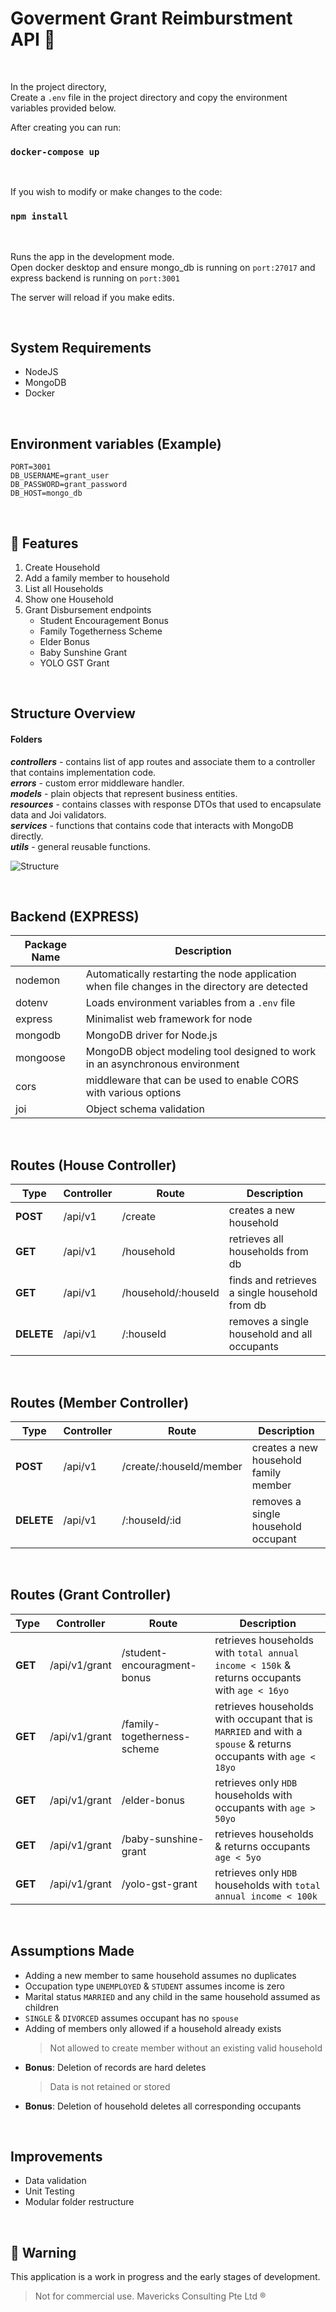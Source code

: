 # Goverment Grant Reimburstment API &#x1F4D8;

&nbsp;

In the project directory,\
Create a `.env` file in the project directory and copy the environment variables provided below.

After creating you can run:

### `docker-compose up`

&nbsp;

If you wish to modify or make changes to the code:

### `npm install`

&nbsp;

Runs the app in the development mode.\
Open docker desktop and ensure mongo_db is running on `port:27017` and express backend is running on `port:3001`

The server will reload if you make edits.

&nbsp;

## System Requirements

- NodeJS
- MongoDB
- Docker

&nbsp;

## Environment variables (Example)

```
PORT=3001
DB_USERNAME=grant_user
DB_PASSWORD=grant_password
DB_HOST=mongo_db
```

&nbsp;

## &#x1F34E; Features

1. Create Household
1. Add a family member to household
1. List all Households
1. Show one Household
1. Grant Disbursement endpoints
   - Student Encouragement Bonus
   - Family Togetherness Scheme
   - Elder Bonus
   - Baby Sunshine Grant
   - YOLO GST Grant

&nbsp;

## Structure Overview

#### Folders

<strong><em>controllers</em></strong> - contains list of app routes and associate them to a controller that contains implementation code.\
<strong><em>errors</em></strong> - custom error middleware handler.\
<strong><em>models</em></strong> - plain objects that represent business entities.\
<strong><em>resources</em></strong> - contains classes with response DTOs that used to encapsulate data and Joi validators.\
<strong><em>services</em></strong> - functions that contains code that interacts with MongoDB directly.\
<strong><em>utils</em></strong> - general reusable functions.

![Structure]()

&nbsp;

## Backend (EXPRESS)

| Package Name | Description                                                                                   |
| ------------ | --------------------------------------------------------------------------------------------- |
| nodemon      | Automatically restarting the node application when file changes in the directory are detected |
| dotenv       | Loads environment variables from a `.env` file                                                |
| express      | Minimalist web framework for node                                                             |
| mongodb      | MongoDB driver for Node.js                                                                    |
| mongoose     | MongoDB object modeling tool designed to work in an asynchronous environment                  |
| cors         | middleware that can be used to enable CORS with various options                               |
| joi          | Object schema validation                                                                      |

&nbsp;

## Routes (House Controller)

| Type       | Controller | Route               | Description                                    |
| ---------- | ---------- | ------------------- | ---------------------------------------------- |
| **POST**   | /api/v1    | /create             | creates a new household                        |
| **GET**    | /api/v1    | /household          | retrieves all households from db               |
| **GET**    | /api/v1    | /household/:houseId | finds and retrieves a single household from db |
| **DELETE** | /api/v1    | /:houseId           | removes a single household and all occupants   |

&nbsp;

## Routes (Member Controller)

| Type       | Controller | Route                   | Description                           |
| ---------- | ---------- | ----------------------- | ------------------------------------- |
| **POST**   | /api/v1    | /create/:houseId/member | creates a new household family member |
| **DELETE** | /api/v1    | /:houseId/:id           | removes a single household occupant   |

&nbsp;

## Routes (Grant Controller)

| Type    | Controller    | Route                       | Description                                                                                                    |
| ------- | ------------- | --------------------------- | -------------------------------------------------------------------------------------------------------------- |
| **GET** | /api/v1/grant | /student-encouragment-bonus | retrieves households with `total annual income < 150k` & returns occupants with `age < 16yo`                   |
| **GET** | /api/v1/grant | /family-togetherness-scheme | retrieves households with occupant that is `MARRIED` and with a `spouse` & returns occupants with `age < 18yo` |
| **GET** | /api/v1/grant | /elder-bonus                | retrieves only `HDB` households with occupants with `age > 50yo`                                               |
| **GET** | /api/v1/grant | /baby-sunshine-grant        | retrieves households & returns occupants `age < 5yo`                                                           |
| **GET** | /api/v1/grant | /yolo-gst-grant             | retrieves only `HDB` households with `total annual income < 100k`                                              |

&nbsp;

## Assumptions Made

- Adding a new member to same household assumes no duplicates
- Occupation type `UNEMPLOYED` & `STUDENT` assumes income is zero
- Marital status `MARRIED` and any child in the same household assumed as children
- `SINGLE` & `DIVORCED` assumes occupant has no `spouse`
- Adding of members only allowed if a household already exists
  > Not allowed to create member without an existing valid household
- <strong>Bonus</strong>: Deletion of records are hard deletes
  > Data is not retained or stored
- <strong>Bonus</strong>: Deletion of household deletes all corresponding occupants

&nbsp;

## Improvements

- Data validation
- Unit Testing
- Modular folder restructure

&nbsp;

## &#x1F534; Warning

This application is a work in progress and the early stages of development.

> Not for commercial use. Mavericks Consulting Pte Ltd ®
